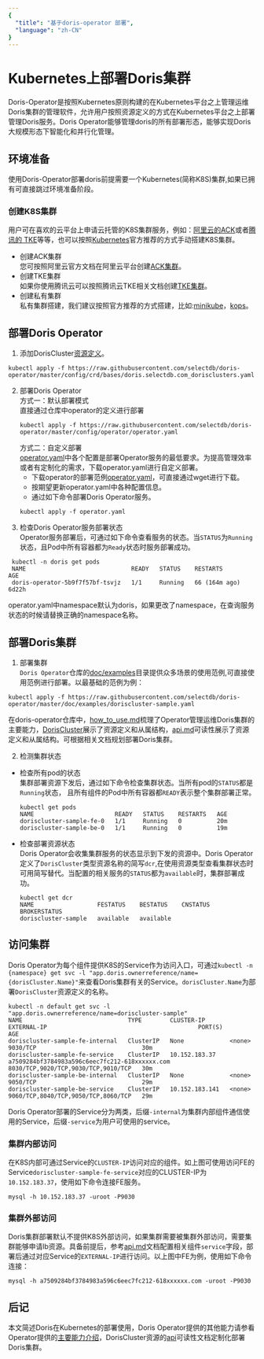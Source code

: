 ```yaml
---
{
  "title": "基于doris-operator 部署",
  "language": "zh-CN"
}
---
```


<!-- 
Licensed to the Apache Software Foundation (ASF) under one
or more contributor license agreements.  See the NOTICE file
distributed with this work for additional information
regarding copyright ownership.  The ASF licenses this file
to you under the Apache License, Version 2.0 (the
"License"); you may not use this file except in compliance
with the License.  You may obtain a copy of the License at

  http://www.apache.org/licenses/LICENSE-2.0

Unless required by applicable law or agreed to in writing,
software distributed under the License is distributed on an
"AS IS" BASIS, WITHOUT WARRANTIES OR CONDITIONS OF ANY
KIND, either express or implied.  See the License for the
specific language governing permissions and limitations
under the License.
-->

# Kubernetes上部署Doris集群

<version since="dev"></version>
Doris-Operator是按照Kubernetes原则构建的在Kubernetes平台之上管理运维Doris集群的管理软件，允许用户按照资源定义的方式在Kubernetes平台之上部署管理Doris服务。Doris Operator能够管理doris的所有部署形态，能够实现Doris大规模形态下智能化和并行化管理。
## 环境准备
使用Doris-Operator部署doris前提需要一个Kubernetes(简称K8S)集群,如果已拥有可直接跳过环境准备阶段。
### 创建K8S集群
用户可在喜欢的云平台上申请云托管的K8S集群服务，例如：[阿里云的ACK](https://www.aliyun.com/product/kubernetes)或者[腾讯的 TKE](https://cloud.tencent.com/product/tke)等等，也可以按照[Kubernetes](https://kubernetes.io/docs/setup/)官方推荐的方式手动搭建K8S集群。 
- 创建ACK集群  
您可按照阿里云官方文档在阿里云平台创建[ACK集群](https://help.aliyun.com/zh/ack/ack-managed-and-ack-dedicated/getting-started/getting-started/)。
- 创建TKE集群  
如果你使用腾讯云可以按照腾讯云TKE相关文档创建[TKE集群](https://cloud.tencent.com/document/product/457/54231)。
- 创建私有集群  
私有集群搭建，我们建议按照官方推荐的方式搭建，比如:[minikube](https://minikube.sigs.k8s.io/docs/start/)，[kops](https://kubernetes.io/zh-cn/docs/setup/production-environment/tools/kops/)。

## 部署Doris Operator
1. 添加DorisCluster[资源定义](https://kubernetes.io/zh-cn/docs/concepts/extend-kubernetes/api-extension/custom-resources/)。
```shell
kubectl apply -f https://raw.githubusercontent.com/selectdb/doris-operator/master/config/crd/bases/doris.selectdb.com_dorisclusters.yaml
```
2. 部署Doris Operator  
   方式一：默认部署模式  
   直接通过仓库中operator的定义进行部署   
   ```shell
   kubectl apply -f https://raw.githubusercontent.com/selectdb/doris-operator/master/config/operator/operator.yaml
   ```
   方式二：自定义部署  
   [operator.yaml](https://github.com/selectdb/doris-operator/blob/master/config/operator/operator.yaml)中各个配置是部署Operator服务的最低要求。为提高管理效率或者有定制化的需求，下载operator.yaml进行自定义部署。  
   - 下载operator的部署范例[operator.yaml](https://raw.githubusercontent.com/selectdb/doris-operator/master/config/operator/operator.yaml)，可直接通过wget进行下载。
   - 按期望更新operator.yaml中各种配置信息。
   - 通过如下命令部署Doris Operator服务。
   ```shell
   kubectl apply -f operator.yaml
   ```
3. 检查Doris Operator服务部署状态  
Operator服务部署后，可通过如下命令查看服务的状态。当`STATUS`为`Running`状态，且Pod中所有容器都为`Ready`状态时服务部署成功。
```
 kubectl -n doris get pods
 NAME                              READY   STATUS    RESTARTS        AGE
 doris-operator-5b9f7f57bf-tsvjz   1/1     Running   66 (164m ago)   6d22h
```
operator.yaml中namespace默认为doris，如果更改了namespace，在查询服务状态的时候请替换正确的namespace名称。
## 部署Doris集群
1. 部署集群   
`Doris Operator`仓库的[doc/examples](https://github.com/selectdb/doris-operator/tree/master/doc/examples)目录提供众多场景的使用范例,可直接使用范例进行部署。以最基础的范例为例：
```
kubectl apply -f https://raw.githubusercontent.com/selectdb/doris-operator/master/doc/examples/doriscluster-sample.yaml
```
在doris-operator仓库中，[how_to_use.md](https://github.com/selectdb/doris-operator/tree/master/doc/how_to_use.md)梳理了Operator管理运维Doris集群的主要能力，[DorisCluster](https://github.com/selectdb/doris-operator/blob/master/api/doris/v1/types.go)展示了资源定义和从属结构，[api.md](https://github.com/selectdb/doris-operator/tree/master/doc/api.md)可读性展示了资源定义和从属结构。可根据相关文档规划部署Doris集群。 

2. 检测集群状态
- 检查所有pod的状态  
集群部署资源下发后，通过如下命令检查集群状态。当所有pod的`STATUS`都是`Running`状态， 且所有组件的Pod中所有容器都`READY`表示整个集群部署正常。
  ```shell
  kubectl get pods
  NAME                       READY   STATUS    RESTARTS   AGE
  doriscluster-sample-fe-0   1/1     Running   0          20m
  doriscluster-sample-be-0   1/1     Running   0          19m
  ```
- 检查部署资源状态  
Doris Operator会收集集群服务的状态显示到下发的资源中。Doris Operator定义了`DorisCluster`类型资源名称的简写`dcr`,在使用资源类型查看集群状态时可用简写替代。当配置的相关服务的`STATUS`都为`available`时，集群部署成功。
  ```shell
  kubectl get dcr
  NAME                  FESTATUS    BESTATUS    CNSTATUS   BROKERSTATUS
  doriscluster-sample   available   available
  ```
## 访问集群
Doris Operator为每个组件提供K8S的Service作为访问入口，可通过`kubectl -n {namespace} get svc -l "app.doris.ownerreference/name={dorisCluster.Name}"`来查看Doris集群有关的Service。`dorisCluster.Name`为部署`DorisCluster`资源定义的名称。
```shell
kubectl -n default get svc -l "app.doris.ownerreference/name=doriscluster-sample"
NAME                              TYPE        CLUSTER-IP       EXTERNAL-IP                                           PORT(S)                               AGE
doriscluster-sample-fe-internal   ClusterIP   None             <none>                                                9030/TCP                              30m
doriscluster-sample-fe-service    ClusterIP   10.152.183.37    a7509284bf3784983a596c6eec7fc212-618xxxxxx.com        8030/TCP,9020/TCP,9030/TCP,9010/TCP   30m
doriscluster-sample-be-internal   ClusterIP   None             <none>                                                9050/TCP                              29m
doriscluster-sample-be-service    ClusterIP   10.152.183.141   <none>                                                9060/TCP,8040/TCP,9050/TCP,8060/TCP   29m
```
Doris Operator部署的Service分为两类，后缀`-internal`为集群内部组件通信使用的Service，后缀`-service`为用户可使用的service。 
### 集群内部访问  
在K8S内部可通过Service的`CLUSTER-IP`访问对应的组件。如上图可使用访问FE的Service`doriscluster-sample-fe-service`对应的CLUSTER-IP为`10.152.183.37`，使用如下命令连接FE服务。
```shell
mysql -h 10.152.183.37 -uroot -P9030
```
### 集群外部访问  
Doris集群部署默认不提供K8S外部访问，如果集群需要被集群外部访问，需要集群能够申请lb资源。具备前提后，参考[api.md](https://github.com/selectdb/doris-operator/blob/master/doc/api.md)文档配置相关组件`service`字段，部署后通过对应Service的`EXTERNAL-IP`进行访问。以上图中FE为例，使用如下命令连接：
```shell
mysql -h a7509284bf3784983a596c6eec7fc212-618xxxxxx.com -uroot -P9030
```
## 后记
本文简述Doris在Kubernetes的部署使用，Doris Operator提供的其他能力请参看Operator提供的[主要能力介绍](https://github.com/selectdb/doris-operator/tree/master/doc/how_to_use.md)，DorisCluster资源的[api](https://github.com/selectdb/doris-operator/blob/master/doc/api.md)可读性文档定制化部署Doris集群。

